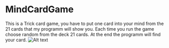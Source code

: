# MindCardGame
This is a Trick card game, you have to put one card into your mind from the 21 cards that my programm will show you. Each time you run the game choose random from the deck 21 cards. At the end the programm will find your card.
![ Alt text](https://onedrive.live.com/?authkey=%21ADHAmf2plIT3cUU&cid=90D0C98710887E23&id=90D0C98710887E23%2199739&parId=90D0C98710887E23%2199738&o=OneUp)
